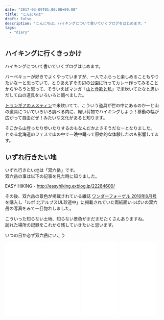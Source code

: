 ```yaml
---
date: "2017-03-09T01:00:00+09:00"
title: "こんにちは"
draft: false
description: "こんにちは。ハイキングについて書いていくブログをはじめます。"
tags:
  - "diary"
---
```


<!--more-->

## ハイキングに行くきっかけ

ハイキングについて書いていくブログはじめます。

バーベキューが好きでよくやっていますが、一人でふらっと楽しめることもやりたいなーと思っていて、とりあえずその辺の公園に行ってカレー作ってみることからやろうと思って、そういえばマンガ「[山と食欲と私](http://www.kurage-bunch.com/manga/yamashoku/)」で米炊いてたなと思いだして山の道具をいろいろと調べました。

[トランギアのメスティン](http://www.iwatani-primus.co.jp/products/trangia/kettles-cookers/index_messtin.html)で米炊いてて、こういう道具が世の中にあるのかーと山の道具についていろいろ調べる内に、軽い荷物でハイキングしよう！移動の幅が広がって自由だぜ！みたいな文化があると知ります。

そこから山登ったり歩いたりするのもなんだかよさそうだなーとなりました。  
とある北海道のフェスで山の中で一晩中踊って原始的な体験したのも影響してます。

## いずれ行きたい地

いずれ行きたい地は「双六岳」です。  
双六岳の事は以下の記事を見た時に知りました。

EASY HIKING - <http://easyhiking.exblog.jp/22284609/>

その後、双六岳の景色が掲載されている雑誌 [ワンダーフォーゲル 2016年8月号](http://www.yamakei.co.jp/products/2816914122.html) を購入し「ルポ 北アルプスUL珍道中」に掲載されていた両紙面いっぱいの双六岳の写真をみて一目惚れしました。

こういった知らない土地、知らない景色がまだまだたくさんありますね。  
訪れた場所の記録をこれから残していきたいと思います。

いつの日か必ず双六岳にいこう

<iframe style="width:120px;height:240px;" marginwidth="0" marginheight="0" scrolling="no" frameborder="0" src="//rcm-fe.amazon-adsystem.com/e/cm?lt1=_blank&bc1=000000&IS2=1&bg1=FFFFFF&fc1=000000&lc1=0000FF&t=hiking-hiking-22&o=9&p=8&l=as4&m=amazon&f=ifr&ref=as_ss_li_til&asins=B01DP2X6UU&linkId=96a6b2eb6603e90f36a4e38581261882"></iframe>

<iframe style="width:120px;height:240px;" marginwidth="0" marginheight="0" scrolling="no" frameborder="0" src="//rcm-fe.amazon-adsystem.com/e/cm?lt1=_blank&bc1=000000&IS2=1&bg1=FFFFFF&fc1=000000&lc1=0000FF&t=hiking-hiking-22&o=9&p=8&l=as4&m=amazon&f=ifr&ref=as_ss_li_til&asins=B01J37V4Q4&linkId=e92412db7e92a5245bc4e8cc9cae6a6b"></iframe>

<iframe style="width:120px;height:240px;" marginwidth="0" marginheight="0" scrolling="no" frameborder="0" src="//rcm-fe.amazon-adsystem.com/e/cm?lt1=_blank&bc1=000000&IS2=1&bg1=FFFFFF&fc1=000000&lc1=0000FF&t=hiking-hiking-22&o=9&p=8&l=as4&m=amazon&f=ifr&ref=as_ss_li_til&asins=B01MRFL5NP&linkId=495089c8162f76068b3df1d5d5e83f81"></iframe>

<iframe style="width:120px;height:240px;" marginwidth="0" marginheight="0" scrolling="no" frameborder="0" src="//rcm-fe.amazon-adsystem.com/e/cm?lt1=_blank&bc1=000000&IS2=1&bg1=FFFFFF&fc1=000000&lc1=0000FF&t=hiking-hiking-22&o=9&p=8&l=as4&m=amazon&f=ifr&ref=as_ss_li_til&asins=B06XCDHGQK&linkId=b30f029a80d736056f6508ce92c3a0cc"></iframe>
